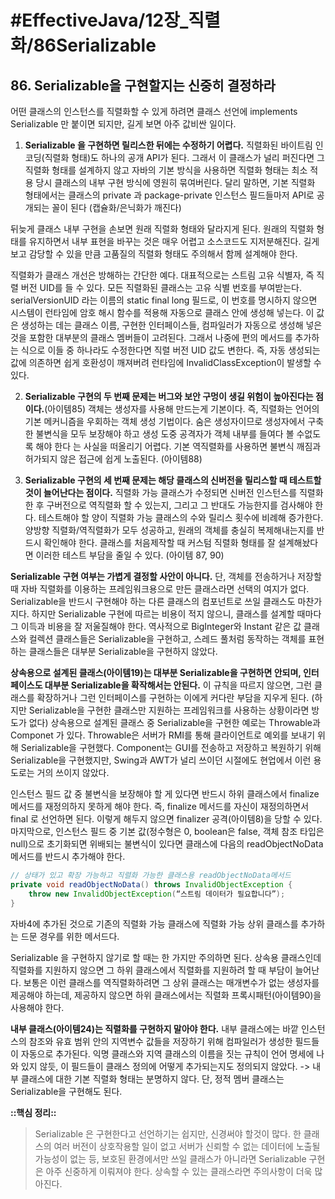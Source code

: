 # #EffectiveJava/12장_직렬화/86Serializable


## 86. Serializable을 구현할지는 신중히 결정하라


어떤 클래스의 인스턴스를 직렬화할 수 있게 하려면 클래스 선언에 implements Serializable 만 붙이면 되지만, 길게 보면 아주 값비싼 일이다.

1. **Serializable 을 구현하면 릴리스한 뒤에는 수정하기 어렵다.** 직렬화된 바이트림 인코딩(직렬화 형태)도 하나의 공개 API가 된다. 그래서 이 클래스가 널리 퍼진다면 그 직렬화 형태를 설계하지 않고 자바의 기본 방식을 사용하면 직렬화 형태는 최소 적용 당시 클래스의 내부 구현 방식에 영원히 묶여버린다. 달리 말하면, 기본 직렬화 형태에서는 클래스의 private 과 package-private 인스턴스 필드들마저 API로 공개되는 꼴이 된다 (캡슐화/은닉화가 깨진다) 

뒤늦게 클래스 내부 구현을 손보면 원래 직렬화 형태와 달라지게 된다. 원래의 직렬화 형태를 유지하면서 내부 표현을 바꾸는 것은 매우 어렵고 소스코드도 지저분해진다. 길게 보고 감당할 수 있을 만큼 고품질의 직렬화 형태도 주의해서 함께 설계해야 한다.


직렬화가 클래스 개선은 방해하는 간단한 예다.
대표적으로는 스트림 고유 식별자, 즉 직렬 버전 UID를 들 수 있다. 모든 직렬화된 클래스는 고유 식별 번호를 부여받는다. serialVersionUID 라는 이름의 static final long 필드로, 이 번호를 명시하지 않으면 시스템이 런타임에 암호 해시 함수를 적용해 자동으로 클래스 안에 생성해 넣는다. 이 값은 생성하는 데는 클래스 이름, 구현한 인터페이스들, 컴파일러가 자동으로 생성해 넣은 것을 포함한 대부분의 클래스 멤버들이 고려된다. 그래서 나중에 편의 메서드를 추가하는 식으로 이들 중 하나라도 수정한다면 직렬 버전 UID 값도 변한다. 즉, 자동 생성되는 값에 의존하면 쉽게 호환성이 깨져버려 런타임에 InvalidClassException이 발생할 수 있다.

2. **Serializable 구현의 두 번째 문제는 버그와 보안 구멍이 생길 위험이 높아진다는 점이다.**(아이템85) 객체는 생성자를 사용해 만드는게 기본이다. 즉, 직렬화는 언어의 기본 메커니즘을 우회하는 객체 생성 기법이다.  숨은 생성자이므로 생성자에서 구축한 불변식을 모두 보장해야 하고 생성 도중 공격자가 객체 내부를 들여다 볼 수없도록 해야 한다 는 사실을 떠올리기 어렵다. 기본 역직렬화를 사용하면 불변식 깨짐과 허가되지 않은 접근에 쉽게 노출된다. (아이템88)

3. **Serializable 구현의 세 번째 문제는 해당 클래스의 신버전을 릴리스할 때 테스트할 것이 늘어난다는 점이다.** 직렬화 가능 클래스가 수정되면 신버전 인스턴스를 직렬화한 후 구버전으로 역직렬화 할 수 있는지, 그리고 그 반대도 가능한지를 검사해야 한다. 테스트해야 할 양이 직렬화 가능 클래스의 수와 릴리스 횟수에 비례해 증가한다. 양방향 직렬화/역직렬화가 모두 성공하고, 원래의 객체를 충실히 복제해내는지를 반드시 확인해야 한다. 클래스를 처음제작할 때 커스텀 직렬화 형태를 잘 설계해놨다면 이러한 테스트 부담을 줄일 수 있다. (아이템 87, 90)


**Serializable 구현 여부는 가볍게 결정할 사안이 아니다.** 단, 객체를 전송하거나 저장할 때 자바 직렬화를 이용하는 프레임워크용으로 만든 클래스라면 선택의 여지가 없다. Serializable을 반드시 구현해야 하는 다른 클래스의 컴포넌트로 쓰일 클래스도 마찬가지다. 하지만 Serializable 구현에 따르는 비용이 적지 않으니, 클래스를 설계할 때마다 그 이득과 비용을 잘 저울질해야 한다. 역사적으로 BigInteger와 Instant 같은 값 클래스와 컬렉션 클래스들은 Serializable을 구현하고, 스레드 풀처럼 동작하는 객체를 표현하는 클래스들은 대부분 Serializable을 구현하지 않았다.

**상속용으로 설계된 클래스(아이템19)는 대부분 Serializable을 구현하면 안되며, 인터페이스도 대부분 Serializable을 확작해서는 안된다.** 이 규칙을 따르지 않으면, 그런 클래스를 확장하거나 그런 인터페이스를 구현하는 이에게 커다란 부담을 지우게 된다. (하지만 Serializable을 구현한 클래스만 지원하는 프레임워크를 사용하는 상황이라면 방도가 없다)
 상속용으로 설계된 클래스 중 Serializable을 구현한 예로는 Throwable과 Componet 가 있다. Throwable은 서버가 RMI를 통해 클라이언트로 예외를 보내기 위해 Serializable을 구현했다. Component는 GUI를 전송하고 저장하고 복원하기 위해 Serializable을 구현했지만, Swing과 AWT가 널리 쓰이던 시절에도 현업에서 이런 용도로는 거의 쓰이지 않았다.


인스턴스 필드 값 중 불변식을 보장해야 할 게 있다면 반드시 하위 클래스에서 finalize 메서드를 재정의하지 못하게 해야 한다. 즉, finalize 메서드를 자신이 재정의하면서 final 로 선언하면 된다. 이렇게 해두지 않으면 finalizer 공격(아이템8)을 당할 수 있다. 마지막으로, 인스턴스 필드 중 기본 값(정수형은 0, boolean은 false, 객체 참조 타입은 null)으로 초기화되면 위배되는 불변식이 있다면 클래스에 다음의 readObjectNoData 메서드를 반드시 추가해야 한다.

```java
// 상태가 있고 확장 가능하고 직렬화 가능한 클래스용 readObjectNoData메서드
private void readObjectNoData() throws InvalidObjectException {
	throw new InvalidObjectException(“스트림 데이터가 필요합니다”);
}
```

자바4에 추가된 것으로 기존의 직렬화 가능 클래스에 직렬화 가능 상위 클래스를 추가하는 드문 경우를 위한 메서드다.

Serializable 을 구현하지 않기로 할 때는 한 가지만 주의하면 된다. 상속용 클래스인데 직렬화를 지원하지 않으면 그 하위 클래스에서 직렬화를 지원하려 할 때 부담이 늘어난다. 보통은 이런 클래스를 역직렬화하려면 그 상위 클래스는 매개변수가 없는 생성자를 제공해야 하는데, 제공하지 않으면 하위 클래스에서는 직렬화 프록시패턴(아이템90)을 사용해야 한다.

**내부 클래스(아이템24)는 직렬화를 구현하지 말아야 한다.** 내부 클래스에는 바깥 인스턴스의 참조와 유효 범위 안의 지역변수 값들을 저장하기 위해 컴파일러가 생성한 필드들이 자동으로 추가된다. 익명 클래스와 지역 클래스의 이름을 짓는 규칙이 언어 명세에 나와 있지 않듯, 이 필드들이 클래스 정의에 어떻게 추가되는지도 정의되지 않았다. 
-> 내부 클래스에 대한 기본 직렬화 형태는 분명하지 않다. 단, 정적 멤버 클래스는 Serializable을 구현해도 된다.


**::핵심 정리::** 

> Serializable 은 구현한다고 선언하기는 쉽지만, 신경써야 할것이 많다. 한 클래스의 여러 버전이 상호작용할 일이 없고 서버가 신뢰할 수 없는 데이터에 노출될 가능성이 없는 등, 보호된 환경에서만 쓰일 클래스가 아니라면 Serializable 구현은 아주 신중하게 이뤄져야 한다. 상속할 수 있는 클래스라면 주의사항이 더욱 많아진다.



